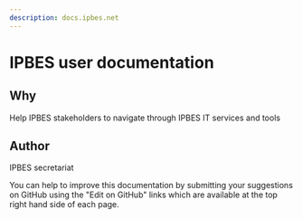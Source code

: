 ```yaml
---
description: docs.ipbes.net
---
```


# IPBES user documentation

## Why

Help IPBES stakeholders to navigate through IPBES IT services and tools

## Author

IPBES secretariat 

You can help to improve this documentation by submitting your suggestions on GitHub using the "Edit on GitHub" links which are available at the top right hand side of each page.





